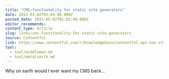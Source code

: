```yaml
---
title: "CMS-functionality for static site generators"
date: 2015-03-02T03:03:00.000Z
posted_date: 2015-05-02T02:03:00.000Z
editor_recommends:
content_type: Article
slug: links/cms-functionality-for-static-site-generators
source: Contentful
link: https://www.contentful.com/r/knowledgebase/contentful-api-cms-static-site-generators/
tool:
  - tool/middleman.md
  - tool/metalsmith.md
---
```

Why on earth would I ever want my CMS back...

